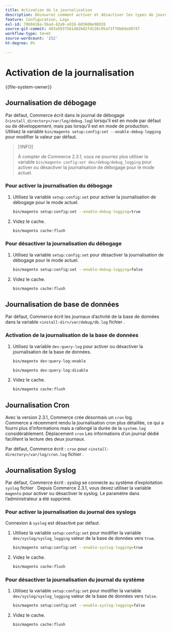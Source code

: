 ```yaml
---
title: Activation de la journalisation
description: Découvrez comment activer et désactiver les types de journalisation.
feature: Configuration, Logs
exl-id: 78b0416a-5bad-42a9-a918-603600e98928
source-git-commit: 403a5937561d82b02fd126c95af3f70b0ded0747
workflow-type: tm+mt
source-wordcount: '252'
ht-degree: 0%

---
```


# Activation de la journalisation

{{file-system-owner}}

## Journalisation de débogage

Par défaut, Commerce écrit dans le journal de débogage (`<install_directory>/var/log/debug.log`) lorsqu’il est en mode par défaut ou de développement, mais pas lorsqu’il est en mode de production. Utilisez la variable `bin/magento setup:config:set --enable-debug-logging` pour modifier la valeur par défaut.

>[!INFO]
>
>À compter de Commerce 2.3.1, vous ne pourrez plus utiliser la variable `bin/magento config:set dev/debug/debug_logging` pour activer ou désactiver la journalisation de débogage pour le mode actuel.

### Pour activer la journalisation du débogage

1. Utilisez la variable `setup:config:set` pour activer la journalisation de débogage pour le mode actuel.

   ```bash
   bin/magento setup:config:set --enable-debug-logging=true
   ```

1. Videz le cache.

   ```bash
   bin/magento cache:flush
   ```

### Pour désactiver la journalisation du débogage

1. Utilisez la variable `setup:config:set` pour désactiver la journalisation de débogage pour le mode actuel.

   ```bash
   bin/magento setup:config:set --enable-debug-logging=false
   ```

1. Videz le cache.

   ```bash
   bin/magento cache:flush
   ```

## Journalisation de base de données

Par défaut, Commerce écrit les journaux d’activité de la base de données dans la variable `<install-dir>/var/debug/db.log` fichier .

### Activation de la journalisation de la base de données

1. Utilisez la variable `dev:query-log` pour activer ou désactiver la journalisation de la base de données.

   ```bash
   bin/magento dev:query-log:enable
   ```

   ```bash
   bin/magento dev:query-log:disable
   ```

1. Videz le cache.

   ```bash
   bin/magento cache:flush
   ```

## Journalisation Cron

Avec la version 2.3.1, Commerce crée désormais un `cron` log. \
Commerce a récemment rendu la journalisation cron plus détaillée, ce qui a fourni plus d’informations mais a rallongé la durée de la `system.log` considérablement.
Déplacement `cron` Les informations d’un journal dédié facilitent la lecture des deux journaux.

Par défaut, Commerce écrit : `cron` pour `<install-directory>/var/log/cron.log` fichier .

## Journalisation Syslog

Par défaut, Commerce écrit : _syslog_ se connecte au système d’exploitation `syslog` fichier .
Depuis Commerce 2.3.1, vous devez utiliser la variable `magento` pour activer ou désactiver le syslog.
Le paramètre dans l’administrateur a été supprimé.

### Pour activer la journalisation du journal des syslogs

Connexion à `syslog` est désactivé par défaut.

1. Utilisez la variable `setup:config:set` pour modifier la variable `dev/syslog/syslog_logging` valeur de la base de données vers `true`.

   ```bash
   bin/magento setup:config:set --enable-syslog-logging=true
   ```

1. Videz le cache.

   ```bash
   bin/magento cache:flush
   ```

### Pour désactiver la journalisation du journal du système

1. Utilisez la variable `setup:config:set` pour modifier la variable `dev/syslog/syslog_logging` valeur de la base de données vers `false`.

   ```bash
   bin/magento setup:config:set --enable-syslog-logging=false
   ```

1. Videz le cache.

   ```bash
   bin/magento cache:flush
   ```

